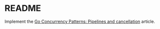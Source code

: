 # README

Implement the [Go Concurrency Patterns: Pipelines and cancellation](https://blog.golang.org/pipelines) article.
